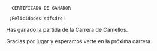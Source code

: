       CERTIFICADO DE GANADOR

     ¡Felicidades sdfsdre!

Has ganado la partida de la Carrera de Camellos.

Gracias por jugar y esperamos verte en la próxima carrera.
